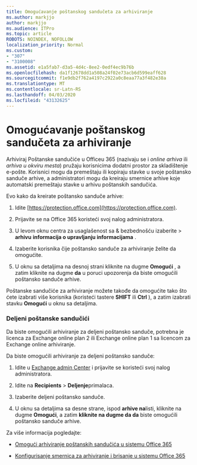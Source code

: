 ```yaml
---
title: Omogućavanje poštanskog sandučeta za arhiviranje
ms.author: markjjo
author: markjjo
ms.audience: ITPro
ms.topic: article
ROBOTS: NOINDEX, NOFOLLOW
localization_priority: Normal
ms.custom:
- "307"
- "3100008"
ms.assetid: e1a5fab7-d3a5-4d4c-8ee2-0edf4ec9b76b
ms.openlocfilehash: da1f12678dd1a508a24f02e73acb6d599eaff628
ms.sourcegitcommit: f1e9db2f762a4197c2922a0c8eaa77a3f482e38a
ms.translationtype: MT
ms.contentlocale: sr-Latn-RS
ms.lasthandoff: 04/03/2020
ms.locfileid: "43132625"
---
```

# <a name="enable-an-archive-mailbox"></a>Omogućavanje poštanskog sandučeta za arhiviranje

Arhiviraj Poštanske sandučiće u Officeu 365 (nazivaju se i *online arhiva* ili *arhiva u okviru mesta*) pružaju korisnicima dodatni prostor za skladištenje e-pošte. Korisnici mogu da premeštaju ili kopiraju stavke u svoje poštansko sanduče arhive, a administratori mogu da kreiraju smernice arhive koje automatski premeštaju stavke u arhivu poštanskih sandučića.
  
Evo kako da kreirate poštansko sanduče arhive:
  
1. Idite [https://protection.office.com](https://protection.office.com).

2. Prijavite se na Office 365 koristeći svoj nalog administratora.

3. U levom oknu centra za usaglašenost sa &amp; bezbednošću izaberite \> **arhivu** **informacija o upravljanju informacijama** .

4. Izaberite korisnika čije poštansko sanduče za arhiviranje želite da omogućite.

5. U oknu sa detaljima na desnoj strani kliknite na dugme **Omogući** , a zatim kliknite na dugme **da** u poruci upozorenja da biste omogućili poštansko sanduče arhive.

Poštanske sandučiće za arhiviranje možete takođe da omogućite tako što ćete izabrati više korisnika (koristeći tastere **SHIFT** ili **Ctrl** ), a zatim izabrati stavku **Omogući** u oknu sa detaljima.
  
### <a name="shared-mailboxes"></a>Deljeni poštanske sandučići

Da biste omogućili arhiviranje za deljeni poštansko sanduče, potrebna je licenca za Exchange online plan 2 ili Exchange online plan 1 sa licencom za Exchange online arhiviranje.  

Da biste omogućili arhiviranje za deljeni poštansko sanduče:

1. Idite u [Exchange admin Center](https://outlook.office365.com/ecp) i prijavite se koristeći svoj nalog administratora.

2. Idite na **Recipients** > **Deljenje**primalaca.

3. Izaberite deljeni poštansko sanduče.

4. U oknu sa detaljima sa desne strane, ispod **arhive na**listi, kliknite na dugme **Omogući**, a zatim **kliknite na dugme da da** biste omogućili poštansko sanduče arhive.

Za više informacija pogledajte:
  
- [Omogući arhiviranje poštanskih sandučića u sistemu Office 365](https://docs.microsoft.com/office365/securitycompliance/enable-archive-mailboxes)

- [Konfigurisanje smernica za arhiviranje i brisanje u sistemu Office 365](https://docs.microsoft.com//office365/securitycompliance/set-up-an-archive-and-deletion-policy-for-mailboxes)
